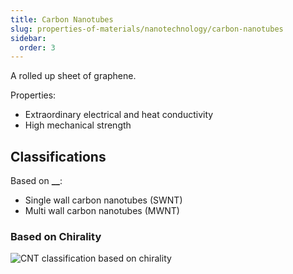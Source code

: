 ```yaml
---
title: Carbon Nanotubes
slug: properties-of-materials/nanotechnology/carbon-nanotubes
sidebar:
  order: 3
---
```


A rolled up sheet of graphene.

Properties:

- Extraordinary electrical and heat conductivity
- High mechanical strength

## Classifications

Based on **\_\_**:

- Single wall carbon nanotubes (SWNT)
- Multi wall carbon nanotubes (MWNT)

### Based on Chirality

![CNT classification based on chirality](/props/nano/cnt-chirality-types.jpg)
